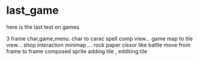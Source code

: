 # last_game
here is the last test on games

3 frame char,game,menu. char to carac spell comp view... game map to tile view... shop interaction minimap ...
rock paper cissor like battle
move from frame to frame
composed sprite
adding tile , edditing tile 
